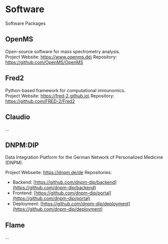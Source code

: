 # Software
Software Packages

## OpenMS
Open-source software for mass spectrometry analysis.\
Project Website: https://www.openms.de\
Repository: https://github.com/OpenMS/OpenMS

## Fred2
Python-based framework for computational immunomics.\
Project Website: https://fred-2.github.io\
Repository: https://github.com/FRED-2/Fred2

## Claudio
...

## DNPM:DIP 
Data Integration Platform for the German Network of Personalized Medicine (DNPM).

Project Webseite: https://dnpm.de/de
Repositories:
* Backend: [https://github.com/dnpm-dip/backend](https://github.com/dnpm-dip/backend)
* Frontend: [https://github.com/dnpm-dip/portal](https://github.com/dnpm-dip/portal)
* Deployment: [https://github.com/dnpm-dip/deployment](https://github.com/dnpm-dip/deployment)


## Flame
...

